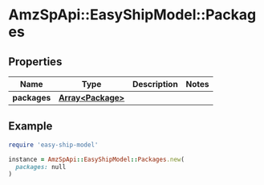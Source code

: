 # AmzSpApi::EasyShipModel::Packages

## Properties

| Name | Type | Description | Notes |
| ---- | ---- | ----------- | ----- |
| **packages** | [**Array&lt;Package&gt;**](Package.md) |  |  |

## Example

```ruby
require 'easy-ship-model'

instance = AmzSpApi::EasyShipModel::Packages.new(
  packages: null
)
```

